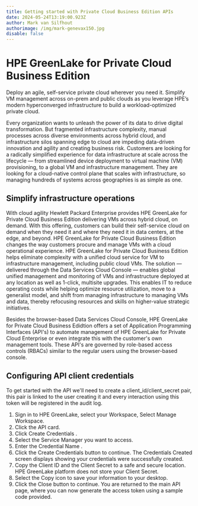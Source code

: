 ```yaml
---
title: Getting started with Private Cloud Business Edition APIs
date: 2024-05-24T13:19:00.923Z
author: Mark van Silfhout
authorimage: /img/mark-genevax150.jpg
disable: false
---
```

# HPE GreenLake for Private Cloud Business Edition

Deploy an agile, self-service private cloud wherever you need it. Simplify VM management across on-prem and public clouds as you leverage HPE’s modern hyperconverged infrastructure to build a workload-optimized private cloud.

Every organization wants to unleash the power of its data to drive digital transformation. But fragmented infrastructure complexity, manual processes across diverse environments across hybrid cloud, and infrastructure silos spanning edge to cloud are impeding data-driven innovation and agility and creating business risk.
Customers are looking for a radically simplified experience for data infrastructure at scale across the lifecycle — from streamlined device deployment to virtual machine (VM) provisioning, to a global VM and infrastructure management.
They are looking for a cloud-native control plane that scales with infrastructure, so managing hundreds of systems across geographies is as simple as one.

## Simplify infrastructure operations
With cloud agility Hewlett Packard Enterprise provides HPE GreenLake for Private Cloud
Business Edition delivering VMs across hybrid cloud, on demand. With this offering, customers can build their self-service cloud on demand when they
need it and where they need it in data centers, at the edge, and beyond. HPE GreenLake for Private Cloud Business Edition changes the way customers
procure and manage VMs with a cloud operational experience. HPE GreenLake for Private Cloud Business Edition helps eliminate complexity with a unified
cloud service for VM to infrastructure management, including public cloud VMs.
The solution — delivered through the Data Services Cloud Console — enables global unified management and monitoring of VMs and infrastructure deployed
at any location as well as 1-click, multisite upgrades. This enables IT to reduce operating costs while helping optimize resource utilization, move to a generalist
model, and shift from managing infrastructure to managing VMs and data, thereby refocusing resources and skills on higher-value strategic initiatives.

Besides the browser-based Data Services Cloud Console, HPE GreenLake for Private Cloud Business Edidtion offers a set of Application Programming Interfaces (API's) to
automate management of HPE GreenLake for Private Cloud Enterprise or even integrate this with the customer's own management tools. These API's are
governed by role-based access controls (RBACs) similar to the regular users using the browser-based console.

## Configuring API client credentials
To get started with the API we'll need to create a client_id/client_secret pair, this pair is linked to the user creating it and every interaction using this token will be registered in the audit log.

1. Sign in to HPE GreenLake, select your Workspace, Select Manage Workspace.
2. Click the API card.
3. Click Create Credentials .
4. Select the Service Manager you want to access.
5. Enter the Credential Name .
6. Click the Create Credentials button to continue. The Credentials Created screen displays showing your credentials were successfully created.
7. Copy the Client ID and the Client Secret to a safe and secure location. HPE GreenLake platform does not store your Client Secret.
8. Select the Copy icon to save your information to your desktop.
9. Click the Close button to continue. You are returned to the main API page, where you can now generate the access token using a sample code provided.
